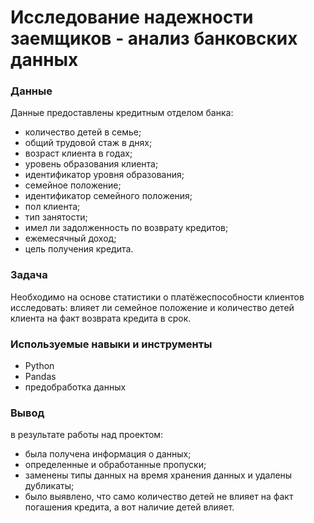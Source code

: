 # Исследование надежности заемщиков - анализ банковских данных

### Данные
Данные предоставлены кредитным отделом банка:
* количество детей в семье;
* общий трудовой стаж в днях;
* возраст клиента в годах;
* уровень образования клиента;
* идентификатор уровня образования;
* семейное положение;
* идентификатор семейного положения;
* пол клиента;
* тип занятости;
* имел ли задолженность по возврату кредитов;
* ежемесячный доход;
* цель получения кредита.

### Задача
Необходимо на основе статистики о платёжеспособности клиентов исследовать: влияет ли семейное положение и количество детей клиента на факт возврата кредита в срок.

### Используемые навыки и инструменты
* Python
* Pandas
* предобработка данных

### Вывод
в результате работы над проектом:
* была получена информация о данных;
* определенные и обработанные пропуски;
* заменены типы данных на время хранения данных и удалены дубликаты;
* было выявлено, что само количество детей не влияет на факт погашения кредита, а вот наличие детей влияет. 
